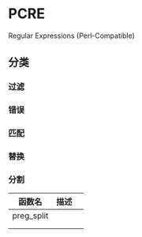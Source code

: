 # PCRE

Regular Expressions (Perl-Compatible)


## 分类

### 过滤


### 

### 错误

### 匹配

### 

### 替换

### 分割


| 函数名     | 描述 |      |
| ---------- | ---- | ---- |
| preg_split |      |      |
|            |      |      |
|            |      |      |

